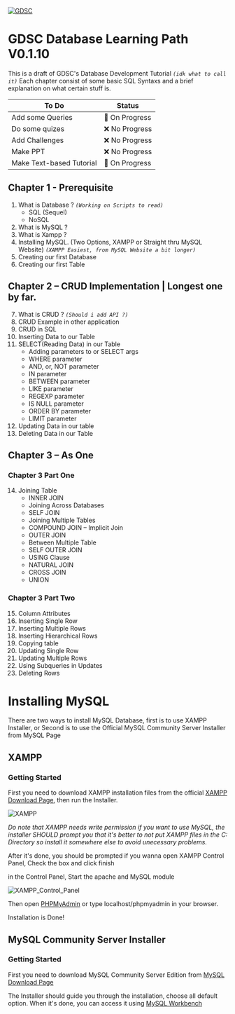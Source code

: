 [![GDSC](https://i.postimg.cc/qRP6BRqZ/GDSC-Database-Horizontal-color.png)](https://gdsc.community.dev/universitas-sultan-ageng-tirtayasa/)
# GDSC Database Learning Path V0.1.10
This is a draft of GDSC's Database Development Tutorial <i>`(idk what to call it)`</i>
Each chapter consist of some basic SQL Syntaxs and a brief explanation on what certain stuff is.

| To Do | Status |
| ------ | ------ |
| Add some Queries | 🔄 On Progress |
| Do some quizes | ❌ No Progress |
| Add Challenges | ❌ No Progress |
| Make PPT | ❌ No Progress |
| Make Text-based Tutorial | 🔄 On Progress |

## Chapter 1 - Prerequisite
1.	What is Database ?  *`(Working on Scripts to read)`*
    - SQL (Sequel)
    - NoSQL
2.	What is MySQL ?
3.	What is Xampp ?
4.	Installing MySQL. (Two Options, XAMPP or Straight thru MySQL Website) *`(XAMPP Easiest, from MySQL Website a bit longer)`*
5.	Creating our first Database
6.	Creating our first Table
## Chapter 2 – CRUD Implementation | Longest one by far.
7.	What is CRUD ? *`(Should i add API ?)`*
8.	CRUD Example in other application
9.	CRUD in SQL
10.	Inserting Data to our Table
11.	SELECT(Reading Data) in our Table
	  - Adding parameters to or SELECT args
	  - WHERE parameter
	  - AND, or, NOT parameter
    - IN parameter
    - BETWEEN parameter
    - LIKE parameter
    - REGEXP parameter
    -	IS NULL parameter
    -	ORDER BY parameter
	  - LIMIT parameter
12. Updating Data in our table 
13. Deleting Data in our Table
## Chapter 3 – As One
### Chapter 3 Part One
14.	Joining Table 
	  - INNER JOIN
	  - Joining Across Databases
	  - SELF JOIN
	  - Joining Multiple Tables
	  - COMPOUND JOIN – Implicit Join
	  - OUTER JOIN
	  - Between Multiple Table 
	  - SELF OUTER JOIN
	  - USING Clause
	  - NATURAL JOIN
	  - CROSS JOIN
	  - UNION
### Chapter 3 Part Two
15.	Column Attributes
16.	Inserting Single Row
17.	Inserting Multiple Rows
18.	Inserting Hierarchical Rows
19.	Copying table
20.	Updating Single Row
21.	Updating Multiple Rows
22.	Using Subqueries in Updates
23.	Deleting Rows


# Installing MySQL
There are two ways to install MySQL Database, first is to use XAMPP Installer, or Second is to use the Official MySQL Community Server Installer from MySQL Page

## XAMPP
### Getting Started
First you need to download XAMPP installation files from the official [XAMPP Download Page](https://www.apachefriends.org/download.html), then run the Installer.

![XAMPP](https://i.postimg.cc/K8s6qnrx/image.png)

_Do note that XAMPP needs write permission if you want to use MySQL, the installer SHOULD prompt you that it's better to not put XAMPP files in the C: Directory so install it somewhere else to avoid unecessary problems._

After it's done, you should be prompted if you wanna open XAMPP Control Panel, Check the box and click finish

in the Control Panel, Start the apache and MySQL module

![XAMPP_Control_Panel](https://i.postimg.cc/6qFKmgvV/image.png)

Then open [PHPMyAdmin](http://localhost/phpmyadmin) or type localhost/phpmyadmin in your browser.

Installation is Done!

## MySQL Community Server Installer
### Getting Started
First you need to download MySQL Community Server Edition from [MySQL Download Page](https://dev.mysql.com/downloads/windows/installer/8.0.html)

The Installer should guide you through the installation, choose all default option. When it's done, you can access it using [MySQL Workbench](https://dev.mysql.com/downloads/workbench/)



